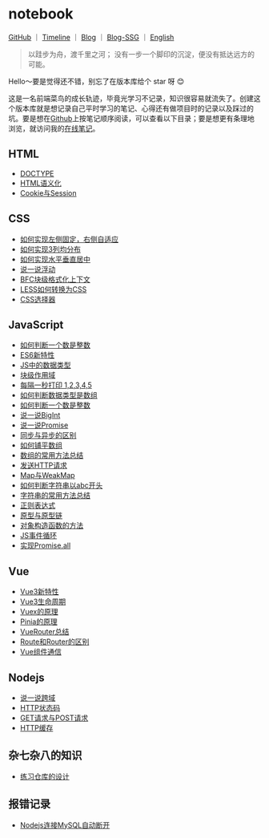 # notebook

<p>
<a href="https://github.com/lining-lo">GitHub</a>
<span>｜</span>
<a href="#">Timeline</a>
<span>｜</span>
<a href="#/">Blog</a>
<span>｜</span>
<a href="#">Blog-SSG</a>
<span>｜</span>
<a href="#">English</a>
</p>

> 以跬步为舟，渡千里之河；
> 没有一步一个脚印的沉淀，便没有抵达远方的可能。  
 
Hello～要是觉得还不错，别忘了在版本库给个 star 呀 😊​

这是一名前端菜鸟的成长轨迹，毕竟光学习不记录，知识很容易就流失了。创建这个版本库就是想记录自己平时学习的笔记、心得还有做项目时的记录以及踩过的坑。要是想在[Github](https://github.com/lining-lo/lining-lo.github.io/tree/master)上按笔记顺序阅读，可以查看以下目录；要是想更有条理地浏览，就访问我的[在线笔记](https://lining-lo.github.io/#/)。

## HTML
- [DOCTYPE](https://github.com/lining-lo/lining-lo.github.io/blob/master/Html/DOCTYPE.md)
- [HTML语义化](https://github.com/lining-lo/lining-lo.github.io/blob/master/Html/HTML%E8%AF%AD%E4%B9%89%E5%8C%96.md)
- [Cookie与Session](https://github.com/lining-lo/lining-lo.github.io/blob/master/Html/Cookie%E4%B8%8ESession.md)

## CSS
- [如何实现左侧固定，右侧自适应](https://github.com/lining-lo/lining-lo.github.io/blob/master/Css/%E5%A6%82%E4%BD%95%E5%AE%9E%E7%8E%B0%E5%B7%A6%E4%BE%A7%E5%9B%BA%E5%AE%9A%EF%BC%8C%E5%8F%B3%E4%BE%A7%E8%87%AA%E9%80%82%E5%BA%94.md)
- [如何实现3列均分布](https://github.com/lining-lo/lining-lo.github.io/blob/master/Css/%E5%A6%82%E4%BD%95%E5%AE%9E%E7%8E%B03%E5%88%97%E5%9D%87%E5%88%86%E5%B8%83.md)
- [如何实现水平垂直居中](https://github.com/lining-lo/lining-lo.github.io/blob/master/Css/%E5%A6%82%E4%BD%95%E5%AE%9E%E7%8E%B0%E6%B0%B4%E5%B9%B3%E5%9E%82%E7%9B%B4%E5%B1%85%E4%B8%AD.md)
- [说一说浮动](https://github.com/lining-lo/lining-lo.github.io/blob/master/Css/%E8%AF%B4%E4%B8%80%E8%AF%B4%E6%B5%AE%E5%8A%A8.md)
- [BFC块级格式化上下文](https://github.com/lining-lo/lining-lo.github.io/blob/master/Css/BFC%E5%9D%97%E7%BA%A7%E6%A0%BC%E5%BC%8F%E5%8C%96%E4%B8%8A%E4%B8%8B%E6%96%87.md)
- [LESS如何转换为CSS](https://github.com/lining-lo/lining-lo.github.io/blob/master/Css/LESS%E5%A6%82%E4%BD%95%E8%BD%AC%E6%8D%A2%E4%B8%BACSS.md)
- [CSS选择器]()

## JavaScript
- [如何判断一个数是整数](https://github.com/lining-lo/lining-lo.github.io/blob/master/JavaScript/%E5%A6%82%E4%BD%95%E5%88%A4%E6%96%AD%E4%B8%80%E4%B8%AA%E6%95%B0%E6%98%AF%E6%95%B4%E6%95%B0.md)
- [ES6新特性](https://github.com/lining-lo/lining-lo.github.io/blob/master/JavaScript/ES6%E6%96%B0%E7%89%B9%E6%80%A7.md)
- [JS中的数据类型](https://github.com/lining-lo/lining-lo.github.io/blob/master/JavaScript/JS%E4%B8%AD%E7%9A%84%E6%95%B0%E6%8D%AE%E7%B1%BB%E5%9E%8B.md)
- [块级作用域](https://github.com/lining-lo/lining-lo.github.io/blob/master/JavaScript/%E5%9D%97%E7%BA%A7%E4%BD%9C%E7%94%A8%E5%9F%9F.md)
- [每隔一秒打印 1,2,3,4,5](https://github.com/lining-lo/lining-lo.github.io/blob/master/JavaScript/%E6%AF%8F%E9%9A%94%E4%B8%80%E7%A7%92%E6%89%93%E5%8D%B0%201%2C2%2C3%2C4%2C5.md)
- [如何判断数据类型是数组](https://github.com/lining-lo/notebook/blob/master/JavaScript/%E5%A6%82%E4%BD%95%E5%88%A4%E6%96%AD%E6%95%B0%E6%8D%AE%E7%B1%BB%E5%9E%8B%E6%98%AF%E6%95%B0%E7%BB%84.md)
- [如何判断一个数是整数](https://github.com/lining-lo/lining-lo.github.io/blob/master/JavaScript/%E5%A6%82%E4%BD%95%E5%88%A4%E6%96%AD%E6%95%B0%E6%8D%AE%E7%B1%BB%E5%9E%8B%E6%98%AF%E6%95%B0%E7%BB%84.md)
- [说一说BigInt](https://github.com/lining-lo/lining-lo.github.io/blob/master/JavaScript/%E8%AF%B4%E4%B8%80%E8%AF%B4BigInt.md)
- [说一说Promise](https://github.com/lining-lo/lining-lo.github.io/blob/master/JavaScript/%E8%AF%B4%E4%B8%80%E8%AF%B4Promise.md)
- [同步与异步的区别](https://github.com/lining-lo/lining-lo.github.io/blob/master/JavaScript/%E5%90%8C%E6%AD%A5%E4%B8%8E%E5%BC%82%E6%AD%A5%E7%9A%84%E5%8C%BA%E5%88%AB.md)
- [如何铺平数组](https://github.com/lining-lo/lining-lo.github.io/blob/master/JavaScript/%E5%A6%82%E4%BD%95%E9%93%BA%E5%B9%B3%E6%95%B0%E7%BB%84.md)
- [数组的常用方法总结](https://github.com/lining-lo/lining-lo.github.io/blob/master/JavaScript/%E6%95%B0%E7%BB%84%E7%9A%84%E5%B8%B8%E7%94%A8%E6%96%B9%E6%B3%95%E6%80%BB%E7%BB%93.md)
- [发送HTTP请求](https://github.com/lining-lo/lining-lo.github.io/blob/master/JavaScript/%E5%8F%91%E9%80%81HTTP%E8%AF%B7%E6%B1%82.md)
- [Map与WeakMap](https://github.com/lining-lo/lining-lo.github.io/blob/master/JavaScript/Map%E4%B8%8EWeakMap.md)
- [如何判断字符串以abc开头](https://github.com/lining-lo/lining-lo.github.io/blob/master/JavaScript/%E5%A6%82%E4%BD%95%E5%88%A4%E6%96%AD%E5%AD%97%E7%AC%A6%E4%B8%B2%E4%BB%A5abc%E5%BC%80%E5%A4%B4.md)
- [字符串的常用方法总结](https://github.com/lining-lo/lining-lo.github.io/blob/master/JavaScript/%E5%AD%97%E7%AC%A6%E4%B8%B2%E7%9A%84%E5%B8%B8%E7%94%A8%E6%96%B9%E6%B3%95%E6%80%BB%E7%BB%93.md)
- [正则表达式](https://github.com/lining-lo/lining-lo.github.io/blob/master/JavaScript/%E6%AD%A3%E5%88%99%E8%A1%A8%E8%BE%BE%E5%BC%8F.md)
- [原型与原型链](https://github.com/lining-lo/lining-lo.github.io/blob/master/JavaScript/%E5%8E%9F%E5%9E%8B%E4%B8%8E%E5%8E%9F%E5%9E%8B%E9%93%BE.md)
- [对象构造函数的方法](https://github.com/lining-lo/lining-lo.github.io/blob/master/JavaScript/%E5%AF%B9%E8%B1%A1%E6%9E%84%E9%80%A0%E5%87%BD%E6%95%B0%E7%9A%84%E6%96%B9%E6%B3%95.md)
- [JS事件循环](https://github.com/lining-lo/lining-lo.github.io/blob/master/JavaScript/JS%E4%BA%8B%E4%BB%B6%E5%BE%AA%E7%8E%AF.md)
- [实现Promise.all](https://github.com/lining-lo/lining-lo.github.io/blob/master/JavaScript/%E5%AE%9E%E7%8E%B0Promise.all.md)

## Vue
- [Vue3新特性](https://github.com/lining-lo/lining-lo.github.io/blob/master/Vue/Vue3%E6%96%B0%E7%89%B9%E6%80%A7.md)
- [Vue3生命周期](https://github.com/lining-lo/lining-lo.github.io/blob/master/Vue/Vue3%E7%94%9F%E5%91%BD%E5%91%A8%E6%9C%9F.md)
- [Vuex的原理](https://github.com/lining-lo/lining-lo.github.io/blob/master/Vue/Vuex%E7%9A%84%E5%8E%9F%E7%90%86.md)
- [Pinia的原理](https://github.com/lining-lo/lining-lo.github.io/blob/master/Vue/Vuex%E7%9A%84%E5%8E%9F%E7%90%86.md)
- [VueRouter总结](https://github.com/lining-lo/lining-lo.github.io/blob/master/Vue/VueRouter%E6%80%BB%E7%BB%93.md)
- [Route和Router的区别](https://github.com/lining-lo/lining-lo.github.io/blob/master/Vue/Route%E5%92%8CRouter%E7%9A%84%E5%8C%BA%E5%88%AB.md)
- [Vue组件通信](https://github.com/lining-lo/lining-lo.github.io/blob/master/Vue/%E7%BB%84%E4%BB%B6%E9%80%9A%E4%BF%A1.md)


## Nodejs
- [说一说跨域](https://github.com/lining-lo/lining-lo.github.io/blob/master/Nodejs/%E8%AF%B4%E4%B8%80%E8%AF%B4%E8%B7%A8%E5%9F%9F.md)
- [HTTP状态码](https://github.com/lining-lo/lining-lo.github.io/blob/master/Nodejs/HTTP%E7%8A%B6%E6%80%81%E7%A0%81.md)
- [GET请求与POST请求](https://github.com/lining-lo/lining-lo.github.io/blob/master/Nodejs/GET%E8%AF%B7%E6%B1%82%E4%B8%8EPOST%E8%AF%B7%E6%B1%82.md)
- [HTTP缓存](https://github.com/lining-lo/lining-lo.github.io/blob/master/Nodejs/HTTP%E7%BC%93%E5%AD%98.md)

## 杂七杂八的知识
- [练习仓库的设计](https://github.com/lining-lo/lining-lo.github.io/blob/master/%E6%9D%82%E4%B8%83%E6%9D%82%E5%85%AB%E7%9A%84%E7%9F%A5%E8%AF%86/%E7%BB%83%E4%B9%A0%E4%BB%93%E5%BA%93%E8%AE%BE%E8%AE%A1.md)

## 报错记录
- [Nodejs连接MySQL自动断开](https://github.com/lining-lo/lining-lo.github.io/blob/master/%E6%8A%A5%E9%94%99%E8%AE%B0%E5%BD%95/Nodejs%E8%BF%9E%E6%8E%A5MySQL%E8%87%AA%E5%8A%A8%E6%96%AD%E5%BC%80.md)